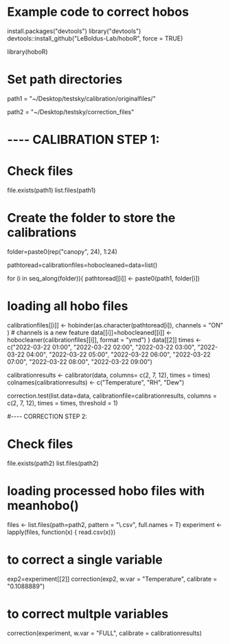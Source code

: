 # Example code to correct hobos 
install.packages("devtools")
library("devtools")
 devtools::install_github("LeBoldus-Lab/hoboR", force = TRUE)

library(hoboR)

# Set path directories
path1 = "~/Desktop/testsky/calibration/originalfiles/"

path2 = "~/Desktop/testsky/correction_files"


# ---- CALIBRATION STEP 1:

# Check files
file.exists(path1)
list.files(path1)

# Create the folder to store the calibrations
folder=paste0(rep("canopy", 24), 1:24)

pathtoread=calibrationfiles=hobocleaned=data=list()

for (i in seq_along(folder)){
  pathtoread[[i]] <- paste0(path1, folder[i])
  # loading all hobo files
  calibrationfiles[[i]] <- hobinder(as.character(pathtoread[i]), channels = "ON" ) # channels is a new feature
  data[[i]]=hobocleaned[[i]] <- hobocleaner(calibrationfiles[[i]], format = "ymd")
}
data[[2]]
times <- c("2022-03-22 01:00", "2022-03-22 02:00", "2022-03-22 03:00", "2022-03-22 04:00",
           "2022-03-22 05:00", "2022-03-22 06:00", "2022-03-22 07:00", "2022-03-22 08:00",
           "2022-03-22 09:00")

calibrationresults <- calibrator(data, columns= c(2, 7, 12), times = times)
colnames(calibrationresults) <- c("Temperature", "RH", "Dew")

correction.test(list.data=data, calibrationfile=calibrationresults, columns = c(2, 7, 12), 
                times = times, threshold = 1)


#---- CORRECTION STEP 2:

# Check files
file.exists(path2)
list.files(path2)

# loading processed hobo files with meanhobo()
files <- list.files(path=path2, pattern = "\\.csv", full.names = T)
experiment <- lapply(files, function(x) {
                                    read.csv(x)})

# to correct a single variable
exp2=experiment[[2]]
correction(exp2, w.var = "Temperature", calibrate = "0.1088889")
# to correct multple variables
correction(experiment, w.var = "FULL", calibrate = calibrationresults)


